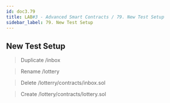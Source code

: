 ```yaml
---
id: doc3.79
title: LAB#3 - Advanced Smart Contracts / 79. New Test Setup
sidebar_label: 79. New Test Setup
---
```


##  New Test Setup


> Duplicate /inbox

> Rename /lottery

> Delete /lotterry/contracts/inbox.sol

> Create /lottery/contracts/lottery.sol